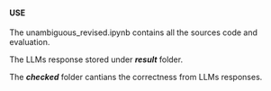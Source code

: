 #### USE
The unambiguous_revised.ipynb contains all the sources code and evaluation.

The LLMs response stored under ***result*** folder.

The ***checked*** folder cantians the correctness from LLMs responses.
